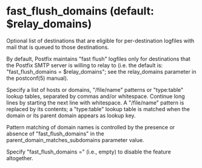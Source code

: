 # fast_flush_domains (default: $relay_domains)

Optional list of destinations that are eligible for per-destination
logfiles with mail that is queued to those destinations.




By default, Postfix maintains "fast flush" logfiles only for
destinations that the Postfix SMTP server is willing to relay to
(i.e. the default is: "fast\_flush\_domains = $relay\_domains"; see
the relay\_domains parameter in the postconf(5) manual).



 Specify a list of hosts or domains, "/file/name" patterns or
"type:table" lookup tables, separated by commas and/or whitespace.
Continue long lines by starting the next line with whitespace. A
"/file/name" pattern is replaced by its contents; a "type:table"
lookup table is matched when the domain or its parent domain appears
as lookup key. 


 Pattern matching of domain names is controlled by the presence
or absence of "fast\_flush\_domains" in the parent\_domain\_matches\_subdomains
parameter value. 



Specify "fast\_flush\_domains =" (i.e., empty) to disable the feature
altogether.



